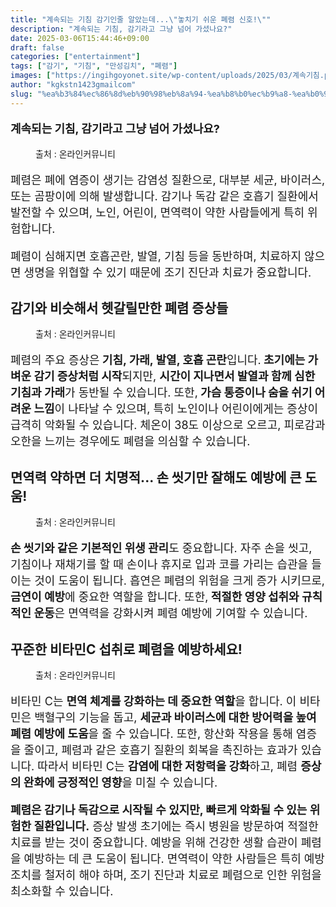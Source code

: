 ```yaml
---
title: "계속되는 기침 감기인줄 알았는데...\"놓치기 쉬운 폐렴 신호!\""
description: "계속되는 기침, 감기라고 그냥 넘어 가셨나요?"
date: 2025-03-06T15:44:46+09:00
draft: false
categories: ["entertainment"]
tags: ["감기", "기침", "만성김치", "폐렴"]
images: ["https://ingihgoyonet.site/wp-content/uploads/2025/03/계속기침.png", "https://ingihgoyonet.site/wp-content/uploads/2025/03/폐렴.png", "https://ingihgoyonet.site/wp-content/uploads/2025/03/호흡기질환.png", "https://ingihgoyonet.site/wp-content/uploads/2025/03/비타민c.jpg"]
author: "kgkstn1423gmailcom"
slug: "%ea%b3%84%ec%86%8d%eb%90%98%eb%8a%94-%ea%b8%b0%ec%b9%a8-%ea%b0%90%ea%b8%b0%ec%9d%b8%ec%a4%84-%ec%95%8c%ec%95%98%eb%8a%94%eb%8d%b0-%eb%86%93%ec%b9%98%ea%b8%b0-%ec%89%ac%ec%9a%b4-%ed%8f%90%eb%a0%b4"
---
```


<p style="font-size:18px"><strong>계속되는 기침, 감기라고 그냥 넘어 가셨나요?</strong></p> <figure ><img src="https://ingihgoyonet.site/wp-content/uploads/2025/03/계속기침.png" alt="" style="aspect-ratio:16/9;object-fit:cover"/><figcaption >출처 : 온라인커뮤니티</figcaption></figure> <p style="font-size:18px">폐렴은 폐에 염증이 생기는 감염성 질환으로, 대부분 세균, 바이러스, 또는 곰팡이에 의해 발생합니다. 감기나 독감 같은 호흡기 질환에서 발전할 수 있으며, 노인, 어린이, 면역력이 약한 사람들에게 특히 위험합니다.</p> <p style="font-size:18px">폐렴이 심해지면 호흡곤란, 발열, 기침 등을 동반하며, 치료하지 않으면 생명을 위협할 수 있기 때문에 조기 진단과 치료가 중요합니다.</p> <h2 >감기와 비슷해서 헷갈릴만한 폐렴 증상들</h2> <figure ><img src="https://ingihgoyonet.site/wp-content/uploads/2025/03/폐렴.png" alt="" style="aspect-ratio:16/9;object-fit:cover"/><figcaption >출처 : 온라인커뮤니티</figcaption></figure> <p style="font-size:18px">폐렴의 주요 증상은<strong> 기침, 가래, 발열, 호흡 곤란</strong>입니다.<strong> 초기에는 가벼운 감기 증상처럼 시작</strong>되지만, <strong>시간이 지나면서 발열과 함께 심한 기침과 가래</strong>가 동반될 수 있습니다. 또한,<strong> 가슴 통증이나 숨을 쉬기 어려운 느낌</strong>이 나타날 수 있으며, 특히 노인이나 어린이에게는 증상이 급격히 악화될 수 있습니다. 체온이 38도 이상으로 오르고, 피로감과 오한을 느끼는 경우에도 폐렴을 의심할 수 있습니다.</p> <h2 >면역력 약하면 더 치명적... 손 씻기만 잘해도 예방에 큰 도움!</h2> <figure ><img src="https://ingihgoyonet.site/wp-content/uploads/2025/03/호흡기질환.png" alt="" style="aspect-ratio:16/9;object-fit:cover"/><figcaption >출처 : 온라인커뮤니티</figcaption></figure> <p style="font-size:18px"><strong>손 씻기와 같은 기본적인 위생 관리</strong>도 중요합니다. 자주 손을 씻고, 기침이나 재채기를 할 때 손이나 휴지로 입과 코를 가리는 습관을 들이는 것이 도움이 됩니다. 흡연은 폐렴의 위험을 크게 증가 시키므로,<strong> 금연이 예방</strong>에 중요한 역할을 합니다. 또한,<strong> 적절한 영양 섭취와 규칙적인 운동</strong>은 면역력을 강화시켜 폐렴 예방에 기여할 수 있습니다.</p> <h2 >꾸준한 비타민C 섭취로 폐렴을 예방하세요!</h2> <figure ><img src="https://ingihgoyonet.site/wp-content/uploads/2025/03/비타민c.jpg" alt="" style="aspect-ratio:16/9;object-fit:cover"/><figcaption >출처 : 온라인커뮤니티</figcaption></figure> <p style="font-size:18px">비타민 C는 <strong>면역 체계를 강화하는 데 중요한 역할</strong>을 합니다. 이 비타민은 백혈구의 기능을 돕고, <strong>세균과 바이러스에 대한 방어력을 높여 폐렴 예방에 도움</strong>을 줄 수 있습니다. 또한, 항산화 작용을 통해 염증을 줄이고, 폐렴과 같은 호흡기 질환의 회복을 촉진하는 효과가 있습니다. 따라서 비타민 C는 <strong>감염에 대한 저항력을 강화</strong>하고, 폐렴 <strong>증상의 완화에 긍정적인 영향</strong>을 미칠 수 있습니다.</p> <p style="font-size:18px"><strong>폐렴은 감기나 독감으로 시작될 수 있지만, 빠르게 악화될 수 있는 위험한 질환입니다.</strong> 증상 발생 초기에는 즉시 병원을 방문하여 적절한 치료를 받는 것이 중요합니다. 예방을 위해 건강한 생활 습관이 폐렴을 예방하는 데 큰 도움이 됩니다. 면역력이 약한 사람들은 특히 예방 조치를 철저히 해야 하며, 조기 진단과 치료로 폐렴으로 인한 위험을 최소화할 수 있습니다.</p>